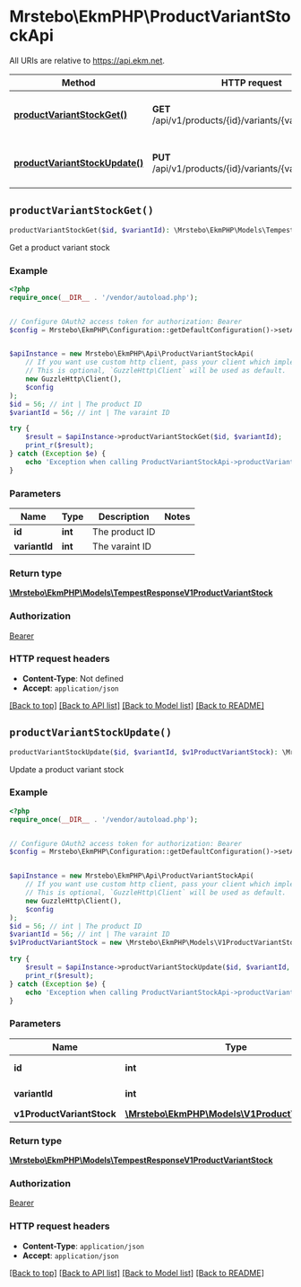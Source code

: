 # Mrstebo\EkmPHP\ProductVariantStockApi

All URIs are relative to https://api.ekm.net.

Method | HTTP request | Description
------------- | ------------- | -------------
[**productVariantStockGet()**](ProductVariantStockApi.md#productVariantStockGet) | **GET** /api/v1/products/{id}/variants/{variantId}/stock | Get a product variant stock
[**productVariantStockUpdate()**](ProductVariantStockApi.md#productVariantStockUpdate) | **PUT** /api/v1/products/{id}/variants/{variantId}/stock | Update a product variant stock


## `productVariantStockGet()`

```php
productVariantStockGet($id, $variantId): \Mrstebo\EkmPHP\Models\TempestResponseV1ProductVariantStock
```

Get a product variant stock

### Example

```php
<?php
require_once(__DIR__ . '/vendor/autoload.php');


// Configure OAuth2 access token for authorization: Bearer
$config = Mrstebo\EkmPHP\Configuration::getDefaultConfiguration()->setAccessToken('YOUR_ACCESS_TOKEN');


$apiInstance = new Mrstebo\EkmPHP\Api\ProductVariantStockApi(
    // If you want use custom http client, pass your client which implements `GuzzleHttp\ClientInterface`.
    // This is optional, `GuzzleHttp\Client` will be used as default.
    new GuzzleHttp\Client(),
    $config
);
$id = 56; // int | The product ID
$variantId = 56; // int | The varaint ID

try {
    $result = $apiInstance->productVariantStockGet($id, $variantId);
    print_r($result);
} catch (Exception $e) {
    echo 'Exception when calling ProductVariantStockApi->productVariantStockGet: ', $e->getMessage(), PHP_EOL;
}
```

### Parameters

Name | Type | Description  | Notes
------------- | ------------- | ------------- | -------------
 **id** | **int**| The product ID |
 **variantId** | **int**| The varaint ID |

### Return type

[**\Mrstebo\EkmPHP\Models\TempestResponseV1ProductVariantStock**](../Model/TempestResponseV1ProductVariantStock.md)

### Authorization

[Bearer](../../README.md#Bearer)

### HTTP request headers

- **Content-Type**: Not defined
- **Accept**: `application/json`

[[Back to top]](#) [[Back to API list]](../../README.md#endpoints)
[[Back to Model list]](../../README.md#models)
[[Back to README]](../../README.md)

## `productVariantStockUpdate()`

```php
productVariantStockUpdate($id, $variantId, $v1ProductVariantStock): \Mrstebo\EkmPHP\Models\TempestResponseV1ProductVariantStock
```

Update a product variant stock

### Example

```php
<?php
require_once(__DIR__ . '/vendor/autoload.php');


// Configure OAuth2 access token for authorization: Bearer
$config = Mrstebo\EkmPHP\Configuration::getDefaultConfiguration()->setAccessToken('YOUR_ACCESS_TOKEN');


$apiInstance = new Mrstebo\EkmPHP\Api\ProductVariantStockApi(
    // If you want use custom http client, pass your client which implements `GuzzleHttp\ClientInterface`.
    // This is optional, `GuzzleHttp\Client` will be used as default.
    new GuzzleHttp\Client(),
    $config
);
$id = 56; // int | The product ID
$variantId = 56; // int | The varaint ID
$v1ProductVariantStock = new \Mrstebo\EkmPHP\Models\V1ProductVariantStock(); // \Mrstebo\EkmPHP\Models\V1ProductVariantStock

try {
    $result = $apiInstance->productVariantStockUpdate($id, $variantId, $v1ProductVariantStock);
    print_r($result);
} catch (Exception $e) {
    echo 'Exception when calling ProductVariantStockApi->productVariantStockUpdate: ', $e->getMessage(), PHP_EOL;
}
```

### Parameters

Name | Type | Description  | Notes
------------- | ------------- | ------------- | -------------
 **id** | **int**| The product ID |
 **variantId** | **int**| The varaint ID |
 **v1ProductVariantStock** | [**\Mrstebo\EkmPHP\Models\V1ProductVariantStock**](../Model/V1ProductVariantStock.md)|  | [optional]

### Return type

[**\Mrstebo\EkmPHP\Models\TempestResponseV1ProductVariantStock**](../Model/TempestResponseV1ProductVariantStock.md)

### Authorization

[Bearer](../../README.md#Bearer)

### HTTP request headers

- **Content-Type**: `application/json`
- **Accept**: `application/json`

[[Back to top]](#) [[Back to API list]](../../README.md#endpoints)
[[Back to Model list]](../../README.md#models)
[[Back to README]](../../README.md)
